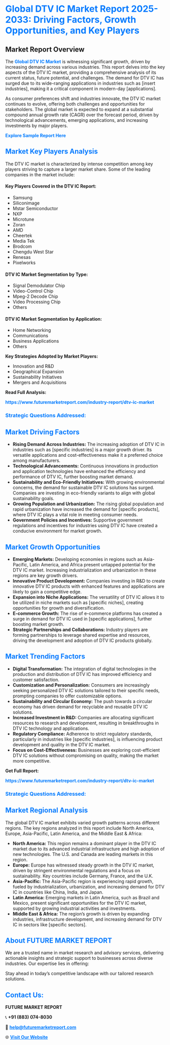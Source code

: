 <h1 style="color: #007BFF;">Global DTV IC Market Report 2025-2033: Driving Factors, Growth Opportunities, and Key Players</h1>

<section id="overview">
<h2>Market Report Overview</h2>
<p>The <a href="https://www.futuremarketreport.com/industry-report/dtv-ic-market" style="color: #007BFF; text-decoration: none;"><strong>Global DTV IC Market</strong></a> is witnessing significant growth, driven by increasing demand across various industries. This report delves into the key aspects of the DTV IC market, providing a comprehensive analysis of its current status, future potential, and challenges. The demand for DTV IC has surged due to its wide-ranging applications in industries such as [insert industries], making it a critical component in modern-day [applications].</p>
<p>As consumer preferences shift and industries innovate, the DTV IC market continues to evolve, offering both challenges and opportunities for stakeholders. The global market is expected to expand at a substantial compound annual growth rate (CAGR) over the forecast period, driven by technological advancements, emerging applications, and increasing investments by major players.</p>
</section>

<section id="overview">
<p><a href="https://www.futuremarketreport.com/request-sample/reportId=76629" style="color: #007BFF; text-decoration: none;"><strong>Explore Sample Report Here</strong></a></p>
</section>

<section id="key-players">
<h2 style="color: #007BFF;">Market Key Players Analysis</h2>
<p>The DTV IC market is characterized by intense competition among key players striving to capture a larger market share. Some of the leading companies in the market include:</p>
<h4>Key Players Covered in the DTV IC Report:</h4>
<ul><li>Samsung</li><li>Siliconimage</li><li>Mstar Semiconductor</li><li>NXP</li><li>Microtune</li><li>Zoran</li><li>AMD</li><li>Cheertek</li><li>Media Tek</li><li>Brodcom</li><li>Chengdu West Star</li><li>Renesas</li><li>Pixelworks</li></ul>
<h4>DTV IC Market Segmentation by Type:</h4>
<ul><li>Signal Demodulator Chip</li><li>Video-Control Chip</li><li>Mpeg-2 Decode Chip</li><li>Video Processing Chip</li><li>Others</li></ul>

<h4>DTV IC Market Segmentation by Application:</h4>
<ul><li>Home Networking</li><li>Communications</li><li>Business Applications</li><li>Others</li></ul>
<p><strong>Key Strategies Adopted by Market Players:</strong></p>
<ul>
<li>Innovation and R&D</li>
<li>Geographical Expansion</li>
<li>Sustainability Initiatives</li>
<li>Mergers and Acquisitions</li>
</ul>
</section>

<section>
<p><strong>Read Full Analysis: </strong></p><a href="https://www.futuremarketreport.com/industry-report/dtv-ic-market" style="color: #007BFF; text-decoration: none;"><strong>https://www.futuremarketreport.com/industry-report/dtv-ic-market</strong></a>
<h3 style="color: #007BFF;">Strategic Questions Addressed:</h3>
</section>

<section id="driving-factors">
<h2 style="color: #007BFF;">Market Driving Factors</h2>
<ul>
<li><strong>Rising Demand Across Industries:</strong> The increasing adoption of DTV IC in industries such as [specific industries] is a major growth driver. Its versatile applications and cost-effectiveness make it a preferred choice among manufacturers.</li>
<li><strong>Technological Advancements:</strong> Continuous innovations in production and application technologies have enhanced the efficiency and performance of DTV IC, further boosting market demand.</li>
<li><strong>Sustainability and Eco-Friendly Initiatives:</strong> With growing environmental concerns, the demand for sustainable DTV IC solutions has surged. Companies are investing in eco-friendly variants to align with global sustainability goals.</li>
<li><strong>Growing Population and Urbanization:</strong> The rising global population and rapid urbanization have increased the demand for [specific products], where DTV IC plays a vital role in meeting consumer needs.</li>
<li><strong>Government Policies and Incentives:</strong> Supportive government regulations and incentives for industries using DTV IC have created a conducive environment for market growth.</li>
</ul>
</section>

<section id="growth-opportunities">
<h2 style="color: #007BFF;">Market Growth Opportunities</h2>
<ul>
<li><strong>Emerging Markets:</strong> Developing economies in regions such as Asia-Pacific, Latin America, and Africa present untapped potential for the DTV IC market. Increasing industrialization and urbanization in these regions are key growth drivers.</li>
<li><strong>Innovative Product Development:</strong> Companies investing in R&D to create innovative DTV IC products with enhanced features and applications are likely to gain a competitive edge.</li>
<li><strong>Expansion into Niche Applications:</strong> The versatility of DTV IC allows it to be utilized in niche markets such as [specific niches], creating opportunities for growth and diversification.</li>
<li><strong>E-commerce Growth:</strong> The rise of e-commerce platforms has created a surge in demand for DTV IC used in [specific applications], further boosting market growth.</li>
<li><strong>Strategic Partnerships and Collaborations:</strong> Industry players are forming partnerships to leverage shared expertise and resources, driving the development and adoption of DTV IC products globally.</li>
</ul>
</section>

<section id="trending-factors">
<h2 style="color: #007BFF;">Market Trending Factors</h2>
<ul>
<li><strong>Digital Transformation:</strong> The integration of digital technologies in the production and distribution of DTV IC has improved efficiency and customer satisfaction.</li>
<li><strong>Customization and Personalization:</strong> Consumers are increasingly seeking personalized DTV IC solutions tailored to their specific needs, prompting companies to offer customizable options.</li>
<li><strong>Sustainability and Circular Economy:</strong> The push towards a circular economy has driven demand for recyclable and reusable DTV IC solutions.</li>
<li><strong>Increased Investment in R&D:</strong> Companies are allocating significant resources to research and development, resulting in breakthroughs in DTV IC technology and applications.</li>
<li><strong>Regulatory Compliance:</strong> Adherence to strict regulatory standards, particularly in industries like [specific industries], is influencing product development and quality in the DTV IC market.</li>
<li><strong>Focus on Cost-Effectiveness:</strong> Businesses are exploring cost-efficient DTV IC solutions without compromising on quality, making the market more competitive.</li>
</ul>
</section>

<section>
<p><strong>Get Full Report: </strong></p><a href="https://www.futuremarketreport.com/industry-report/dtv-ic-market" style="color: #007BFF; text-decoration: none;"><strong>https://www.futuremarketreport.com/industry-report/dtv-ic-market</strong></a>
<h3 style="color: #007BFF;">Strategic Questions Addressed:</h3>
</section>


<section id="regional-analysis">
<h2 style="color: #007BFF;">Market Regional Analysis</h2>
<p>The global DTV IC market exhibits varied growth patterns across different regions. The key regions analyzed in this report include North America, Europe, Asia-Pacific, Latin America, and the Middle East & Africa:</p>
<ul>
<li><strong>North America:</strong> This region remains a dominant player in the DTV IC market due to its advanced industrial infrastructure and high adoption of new technologies. The U.S. and Canada are leading markets in this region.</li>
<li><strong>Europe:</strong> Europe has witnessed steady growth in the DTV IC market, driven by stringent environmental regulations and a focus on sustainability. Key countries include Germany, France, and the U.K.</li>
<li><strong>Asia-Pacific:</strong> The Asia-Pacific region is experiencing rapid growth, fueled by industrialization, urbanization, and increasing demand for DTV IC in countries like China, India, and Japan.</li>
<li><strong>Latin America:</strong> Emerging markets in Latin America, such as Brazil and Mexico, present significant opportunities for the DTV IC market, supported by growing industrial activities and investments.</li>
<li><strong>Middle East & Africa:</strong> The region’s growth is driven by expanding industries, infrastructure development, and increasing demand for DTV IC in sectors like [specific sectors].</li>
</ul>
</section>

<footer>
<h2 style="color: #007BFF;">About FUTURE MARKET REPORT</h2>
<p>We are a trusted name in market research and advisory services, delivering actionable insights and strategic support to businesses across diverse industries. Our expertise lies in offering:</p>

<p>Stay ahead in today’s competitive landscape with our tailored research solutions.</p>

<h2 style="color: #007BFF;">Contact Us:</h2>
<p><strong>FUTURE MARKET REPORT</strong></p>
<p>📞 <strong>+91 (883) 074-8030</strong></p>
<p>📧 <strong><a href="mailto:help@futuremarketreport.com" style="color: #007BFF;">help@futuremarketreport.com</a></strong></p>
<p>🌐 <strong><a href="https://www.futuremarketreport.com/" style="color: #007BFF;">Visit Our Website</a></strong></p>
</footer>